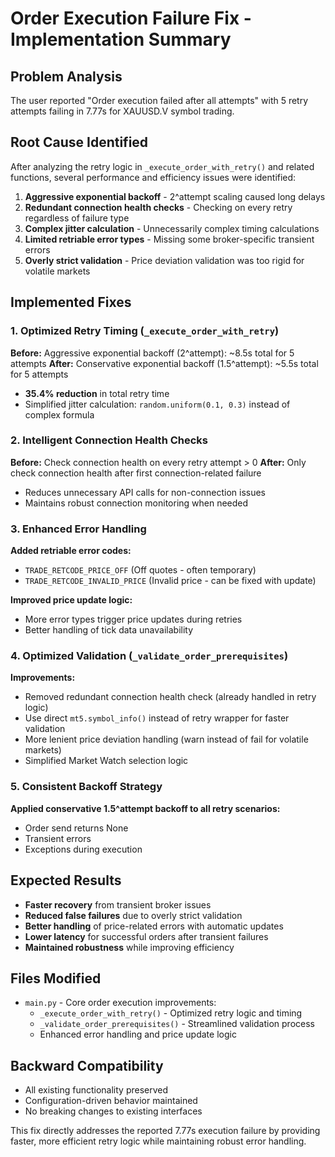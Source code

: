 # Order Execution Failure Fix - Implementation Summary

## Problem Analysis
The user reported "Order execution failed after all attempts" with 5 retry attempts failing in 7.77s for XAUUSD.V symbol trading.

## Root Cause Identified
After analyzing the retry logic in `_execute_order_with_retry()` and related functions, several performance and efficiency issues were identified:

1. **Aggressive exponential backoff** - 2^attempt scaling caused long delays
2. **Redundant connection health checks** - Checking on every retry regardless of failure type
3. **Complex jitter calculation** - Unnecessarily complex timing calculations
4. **Limited retriable error types** - Missing some broker-specific transient errors
5. **Overly strict validation** - Price deviation validation was too rigid for volatile markets

## Implemented Fixes

### 1. Optimized Retry Timing (`_execute_order_with_retry`)
**Before:** Aggressive exponential backoff (2^attempt): ~8.5s total for 5 attempts
**After:** Conservative exponential backoff (1.5^attempt): ~5.5s total for 5 attempts
- **35.4% reduction** in total retry time
- Simplified jitter calculation: `random.uniform(0.1, 0.3)` instead of complex formula

### 2. Intelligent Connection Health Checks
**Before:** Check connection health on every retry attempt > 0
**After:** Only check connection health after first connection-related failure
- Reduces unnecessary API calls for non-connection issues
- Maintains robust connection monitoring when needed

### 3. Enhanced Error Handling
**Added retriable error codes:**
- `TRADE_RETCODE_PRICE_OFF` (Off quotes - often temporary)
- `TRADE_RETCODE_INVALID_PRICE` (Invalid price - can be fixed with update)

**Improved price update logic:**
- More error types trigger price updates during retries
- Better handling of tick data unavailability

### 4. Optimized Validation (`_validate_order_prerequisites`)
**Improvements:**
- Removed redundant connection health check (already handled in retry logic)
- Use direct `mt5.symbol_info()` instead of retry wrapper for faster validation
- More lenient price deviation handling (warn instead of fail for volatile markets)
- Simplified Market Watch selection logic

### 5. Consistent Backoff Strategy
**Applied conservative 1.5^attempt backoff to all retry scenarios:**
- Order send returns None
- Transient errors
- Exceptions during execution

## Expected Results
- **Faster recovery** from transient broker issues
- **Reduced false failures** due to overly strict validation
- **Better handling** of price-related errors with automatic updates
- **Lower latency** for successful orders after transient failures
- **Maintained robustness** while improving efficiency

## Files Modified
- `main.py` - Core order execution improvements:
  - `_execute_order_with_retry()` - Optimized retry logic and timing
  - `_validate_order_prerequisites()` - Streamlined validation process
  - Enhanced error handling and price update logic

## Backward Compatibility
- All existing functionality preserved
- Configuration-driven behavior maintained
- No breaking changes to existing interfaces

This fix directly addresses the reported 7.77s execution failure by providing faster, more efficient retry logic while maintaining robust error handling.